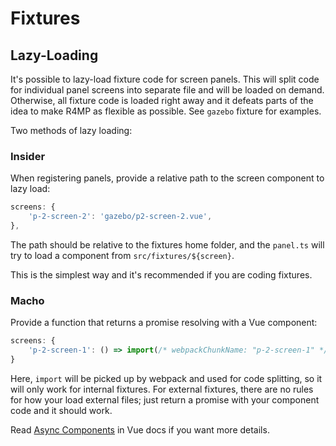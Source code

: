 # Fixtures

## Lazy-Loading

It's possible to lazy-load fixture code for screen panels. This will split code for individual panel screens into separate file and will be loaded on demand. Otherwise, all fixture code is loaded right away and it defeats parts of the idea to make R4MP as flexible as possible. See `gazebo` fixture for examples.

Two methods of lazy loading:

### Insider

When registering panels, provide a relative path to the screen component to lazy load:

```ts
screens: {
    'p-2-screen-2': 'gazebo/p2-screen-2.vue',
},
```

The path should be relative to the fixtures home folder, and the `panel.ts` will try to load a component from `src/fixtures/${screen}`.

This is the simplest way and it's recommended if you are coding fixtures.

### Macho

Provide a function that returns a promise resolving with a Vue component:

```ts
screens: {
    'p-2-screen-1': () => import(/* webpackChunkName: "p-2-screen-1" */ `./p2-screen-1.vue`),
}
```

Here, `import` will be picked up by webpack and used for code splitting, so it will only work for internal fixtures. For external fixtures, there are no rules for how your load external files; just return a promise with your component code and it should work.

Read [Async Components](https://vuejs.org/v2/guide/components-dynamic-async.html#Async-Components) in Vue docs if you want more details.
